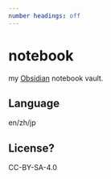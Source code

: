 ```yaml
---
number headings: off
---
```

# notebook

my [Obsidian](https://obsidian.md/) notebook vault.

## Language
en/zh/jp

## License?
CC-BY-SA-4.0
